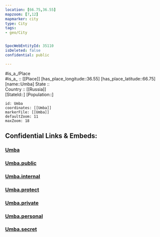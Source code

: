 ```yaml
---
location: [66.75,36.55] 
mapzoom: [7,12] 
mapmarker: city 
type: City
tags:
- geo/City


SpocWebEntityId: 35110
isDeleted: false
confidential: public

---
```

#is_a_/Place  
#is_a_ :: [[Place]] 
[has_place_longitude::36.55] 
[has_place_latitude::66.75] 
[name::Umba] 
State ::  
Country :: [[Russia]]  
[StateId::] 
[Population::] 



```leaflet
id: Umba
coordinates: [[Umba]] 
markerFile: [[Umba]] 
defaultZoom: 11 
maxZoom: 18
```


## Confidential Links & Embeds: 

### [Umba](/_Standards/Earth/Continent/Europe/Europe~East/Russia/Russia~NorthWest/Murmansk_Oblast/City/Umba.md) 

### [Umba.public](/_public/Earth/Continent/Europe/Europe~East/Russia/Russia~NorthWest/Murmansk_Oblast/City/Umba.public.md) 

### [Umba.internal](/_internal/Earth/Continent/Europe/Europe~East/Russia/Russia~NorthWest/Murmansk_Oblast/City/Umba.internal.md) 

### [Umba.protect](/_protect/Earth/Continent/Europe/Europe~East/Russia/Russia~NorthWest/Murmansk_Oblast/City/Umba.protect.md) 

### [Umba.private](/_private/Earth/Continent/Europe/Europe~East/Russia/Russia~NorthWest/Murmansk_Oblast/City/Umba.private.md) 

### [Umba.personal](/_personal/Earth/Continent/Europe/Europe~East/Russia/Russia~NorthWest/Murmansk_Oblast/City/Umba.personal.md) 

### [Umba.secret](/_secret/Earth/Continent/Europe/Europe~East/Russia/Russia~NorthWest/Murmansk_Oblast/City/Umba.secret.md)

